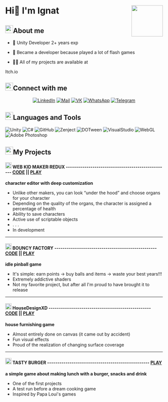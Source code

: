 <div id="header">
  <h1><img align="right" src= "https://i.giphy.com/media/v1.Y2lkPTc5MGI3NjExZnp0azczb2xnN3cxNjAyNHVlcTRieWVuNm8xaHlndnVvcW1tdzJicCZlcD12MV9pbnRlcm5hbF9naWZfYnlfaWQmY3Q9Zw/3oKIPnAiaMCws8nOsE/giphy.gif" width="100">Hi👋 I'm Ignat</h1>
</div>

<div id="about">
<h2><img src="https://i.giphy.com/media/v1.Y2lkPTc5MGI3NjExa2Iyb295cWNoMTB3aTl5aWdicmU4OWp5Yjl3aHowMzUwc3dkeXprOSZlcD12MV9pbnRlcm5hbF9naWZfYnlfaWQmY3Q9cw/LpisVQR89FBaE6EXSh/giphy.gif" width="25">About me</h2>

- 🥎 Unity Developer 2+ years exp

- 🏓 Became a developer because played a lot of flash games

- 👨‍💻 All of my projects are available at 
<a href="https://fucinkarbur.itch.io" target="blank">
  <img src="https://img.shields.io/badge/itch.io-green?style=for-the-badge&logo=itch.io&logoColor=red" alt="Itch.io" width="70" height="15"/></a>
</div>

<div id="contacts" align="center">
<h2 align="left"><img src="https://i.giphy.com/media/v1.Y2lkPTc5MGI3NjExdDA3MG91ejZkNHZwdTRyMXJiNG1lNm5oaTN1aWM4aGZzNGVhYmpsaiZlcD12MV9pbnRlcm5hbF9naWZfYnlfaWQmY3Q9cw/RLyZHYZFXBJnPiLooF/giphy.gif" width="25">Connect with me</h2>
<a href="https://www.linkedin.com/in/ignat-bragimskiy-085a1a324/" target="blank">
  <img src="https://img.shields.io/badge/LinkedIn-blue?style=for-the-badge&logo=linkedin&logoColor=white" alt="LinkedIn"/></a>
<a href="mailto:umskunat@gmail.com" target="blank">
  <img src="https://img.shields.io/badge/Mail-red?style=for-the-badge&logo=gmail&logoColor=white" alt="Mail"/></a>
<a href="https://vk.com/fucinkarbur" target="blank">
  <img src="https://img.shields.io/badge/VK-blue?style=for-the-badge&logo=vk&logoColor=white" alt="VK"/></a>
<a href="https://wa.me/+79119443674" target="blank">
  <img src="https://img.shields.io/badge/WhatsApp-green?style=for-the-badge&logo=whatsapp&logoColor=white" alt="WhatsApp"/></a>
<a href="https://t.me/fucinkarbur" target="blank">
  <img src="https://img.shields.io/badge/Telegram-blue?style=for-the-badge&logo=telegram&logoColor=white" alt="Telegram"/></a>
</div>

<div id="stack">
<h2 align="left"><img src="https://i.giphy.com/media/v1.Y2lkPTc5MGI3NjExb3pyd2E2ZzZrbngzMW9qdjRkOHg2OXBuNGg0Y3BmaW5tYmVqb2NwZCZlcD12MV9pbnRlcm5hbF9naWZfYnlfaWQmY3Q9cw/ihH80CKEmNG0Ady5wj/giphy.gif" width="25">Languages and Tools</h2>

![Unity](https://img.shields.io/badge/Unity-black?style=for-the-badge&logo=unity&logoColor=grey)
![C#](https://img.shields.io/badge/Csharp-black?style=for-the-badge&logo=sharp&logoColor=purple)
![GitHub](https://img.shields.io/badge/gitHub-black?style=for-the-badge&logo=GitHub&logoColor=E0FFFF)
![Zenject](https://img.shields.io/badge/Zenject-black?style=for-the-badge&logo=zendesk&logoColor=green)
![DOTween](https://img.shields.io/badge/DOTween-black?style=for-the-badge&logo=accenture&logoColor=48D1CC)
![VisualStudio](https://img.shields.io/badge/VisualStudio-black?style=for-the-badge&logo=V&logoColor=blue)
![WebGL](https://img.shields.io/badge/webgl-black?style=for-the-badge&logo=WebGL&logoColor=red)
![Adobe Photoshop](https://img.shields.io/badge/photoshop-black?style=for-the-badge&logo=adobephotoshop&logoColor=blue)
</div>

<div id="projects">
<h2 align="left"><img src="https://i.giphy.com/media/v1.Y2lkPTc5MGI3NjExcWR3NmU0MmZqZzVxcDYyZjhxd3Y5ODAxbzlsM2lpY2I5dXp0eHJobSZlcD12MV9pbnRlcm5hbF9naWZfYnlfaWQmY3Q9cw/wZg4ypRndM8Mo51GXI/giphy.gif" width="25">My Projects</h2>

<h4>
<img src="https://i.giphy.com/media/v1.Y2lkPTc5MGI3NjExaDZtMDNsZDd4bGVobjQ3bGZmb2M1ejlocDJxd2t2amh1MWQ3ZHVrZiZlcD12MV9pbnRlcm5hbF9naWZfYnlfaWQmY3Q9cw/7zMpRQRR4gZTg8BRn5/giphy.gif" width="20"/>
WEB KID MAKER:REDUX --------------------------------------------------
  <a href="https://github.com/fucinKarbur/WebKidMaker-Redux">CODE</a>
  ||
  <a href="https://yandex.ru/games/app/294619?draft=true&lang=ru">PLAY</a>
</h4>

<b>character editor with deep customization</b>
- Unlike other makers, you can look “under the hood” and choose organs for your character 
- Depending on the quality of the organs, the character is assigned a percentage of health 
- Ability to save characters 
- Active use of scriptable objects 
- . . . 
- In development 

---

<h4>
<img src="https://i.giphy.com/media/v1.Y2lkPTc5MGI3NjExaDZtMDNsZDd4bGVobjQ3bGZmb2M1ejlocDJxd2t2amh1MWQ3ZHVrZiZlcD12MV9pbnRlcm5hbF9naWZfYnlfaWQmY3Q9cw/7zMpRQRR4gZTg8BRn5/giphy.gif" width="20"/>
BOUNCY FACTORY --------------------------------------------------
  <a href="https://github.com/fucinKarbur/BounceFactory">CODE</a>
  ||
  <a href="https://fucinkarbur.itch.io/bouncy-factory">PLAY</a>
</h4>

<b>idle pinball game</b>
- It's simple: earn points -> buy balls and items -> waste your best years!!! 
- Extremely addictive shaders 
- Not my favorite project, but after all I'm proud to have brought it to release 

---

<h4>
<img src="https://i.giphy.com/media/v1.Y2lkPTc5MGI3NjExaDZtMDNsZDd4bGVobjQ3bGZmb2M1ejlocDJxd2t2amh1MWQ3ZHVrZiZlcD12MV9pbnRlcm5hbF9naWZfYnlfaWQmY3Q9cw/7zMpRQRR4gZTg8BRn5/giphy.gif" width="20"/>
HouseDesignXD --------------------------------------------------
  <a href="https://github.com/fucinKarbur/HouseDesignerXD">CODE</a>
  ||
  <a href="https://fucinkarbur.itch.io/hdxd">PLAY</a>
</h4>

<b>house furnishing game</b>

- Almost entirely done on canvas (it came out by accident)
- Fun visual effects
- Proud of the realization of changing surface coverage

---

<h4>
<img src="https://i.giphy.com/media/v1.Y2lkPTc5MGI3NjExaDZtMDNsZDd4bGVobjQ3bGZmb2M1ejlocDJxd2t2amh1MWQ3ZHVrZiZlcD12MV9pbnRlcm5hbF9naWZfYnlfaWQmY3Q9cw/7zMpRQRR4gZTg8BRn5/giphy.gif" width="20"/>
TASTY BURGER --------------------------------------------------
  <a href="https://fucinkarbur.itch.io/tasty-burger">PLAY</a>
</h4>

<b>a simple game about making lunch with a burger, snacks and drink</b>

- One of the first projects 
- A test run before a dream cooking game 
- Inspired by Papa Loui's games 

</div>
